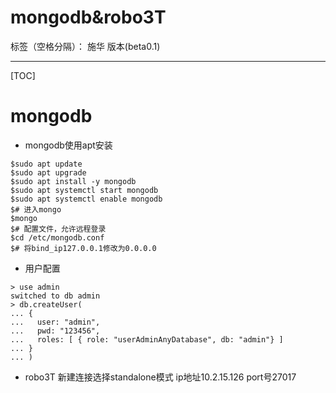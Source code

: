 # mongodb&robo3T

标签（空格分隔）： 施华 版本(beta0.1)

---

[TOC]
# **mongodb**
+ mongodb使用apt安装
```
$sudo apt update
$sudo apt upgrade
$sudo apt install -y mongodb
$sudo apt systemctl start mongodb
$sudo apt systemctl enable mongodb
$# 进入mongo
$mongo
$# 配置文件，允许远程登录
$cd /etc/mongodb.conf
$# 将bind_ip127.0.0.1修改为0.0.0.0
```
+ 用户配置
```
> use admin
switched to db admin
> db.createUser(
... {
...   user: "admin",
...   pwd: "123456",
...   roles: [ { role: "userAdminAnyDatabase", db: "admin"} ]
... }
... )
```
+ robo3T
新建连接选择standalone模式
ip地址10.2.15.126
port号27017




